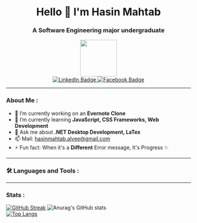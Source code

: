 ### 
<div id="header" align="center">

  <h1>Hello 👋 I'm Hasin Mahtab</h1>
  <h3>A Software Engineering major undergraduate</h3>
  
  <img src="https://d2xrkn56aw2rdo.cloudfront.net/icc/assets/Mobile/Loading_Blue.gif" width="100"/>
  
  <div id="badges">
  <a href="https://www.linkedin.com/in/hasin-mahtab-4b9640217/">
    <img src="https://img.shields.io/badge/LinkedIn-grey?style=for-the-badge&logo=linkedin&logoColor=blue" alt="LinkedIn Badge"/>
  </a>
  <a href="https://www.facebook.com/hasinmahtab.alvee/">
    <img src="https://img.shields.io/badge/Facebook-blue?style=for-the-badge&logo=facebook&logoColor=white" alt="Facebook Badge"/>
  </a>
</div>
  
  <img src="https://komarev.com/ghpvc/?username=hasin023&style=rounded-square&color=blue" alt=""/>
   
</div>

---

###  About Me :

- 🔭 I’m currently working on an **Evernote Clone**
- 🌱 I’m currently learning **JavaScript, CSS Frameworks, Web Development**
- 💬 Ask me about **.NET Desktop Development, LaTex**
- 📫 Mail: hasinmahtab.alvee@gmail.com
- ⚡ Fun fact: When it's a **Different** Error message, It's Progress ✨

---

### :hammer_and_wrench: Languages and Tools :


---

###  Stats :

[![GitHub Streak](https://github-readme-streak-stats.herokuapp.com?user=hasin023&theme=dark&hide_border=true)](https://git.io/streak-stats)
![Anurag's GitHub stats](https://github-readme-stats.vercel.app/api?username=hasin023&show_icons=true&theme=dark&hide_border=true)
<br />
[![Top Langs](https://github-readme-stats.vercel.app/api/top-langs/?username=hasin023&layout=compact&theme=dark&hide_border=true)](https://github.com/anuraghazra/github-readme-stats)

